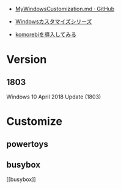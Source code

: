 - [MyWindowsCustomization.md · GitHub](https://gist.github.com/sheepla/e5cf901223554426d420ce42cd34b964)
- [Windowsカスタマイズシリーズ](http://tatsu.life.coocan.jp/MySoft/WinCust/index.html)

- [komorebiを導入してみる](https://zenn.dev/omochice/articles/50f42a3df8f426)

# Version
## 1803
Windows 10 April 2018 Update (1803) 

# Customize
## powertoys

## busybox
[[busybox]]

